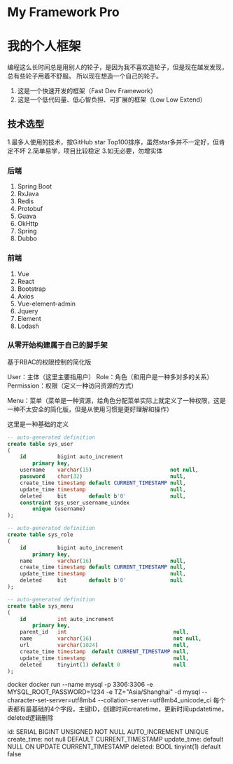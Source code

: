 # My Framework Pro

# 我的个人框架

编程这么长时间总是用别人的轮子，是因为我不喜欢造轮子，但是现在越发发现，总有些轮子用着不舒服。
所以现在想造一个自己的轮子。

1. 这是一个快速开发的框架（Fast Dev Framework）
2. 这是一个低代码量、低心智负担、可扩展的框架（Low Low Extend）

## 技术选型

1.最多人使用的技术，按GitHub star Top100排序，虽然star多并不一定好，但肯定不坏
2.简单易学，项目比较稳定
3.如无必要，勿增实体

### 后端

1. Spring Boot
2. RxJava
3. Redis
4. Protobuf
5. Guava
6. OkHttp
7. Spring
8. Dubbo

### 前端

1. Vue
2. React
3. Bootstrap
4. Axios
5. Vue-element-admin
6. Jquery
7. Element
8. Lodash

### 从零开始构建属于自己的脚手架

基于RBAC的权限控制的简化版

User：主体（这里主要指用户）
Role：角色（和用户是一种多对多的关系）
Permission：权限（定义一种访问资源的方式）

Menu：菜单（菜单是一种资源，给角色分配菜单实际上就定义了一种权限，这是一种不太安全的简化版，但是从使用习惯是更好理解和操作）

这里是一种基础的定义

```sql
-- auto-generated definition
create table sys_user
(
    id          bigint auto_increment
        primary key,
    username    varchar(15)                         not null,
    password    char(32)                            null,
    create_time timestamp default CURRENT_TIMESTAMP null,
    update_time timestamp                           null,
    deleted     bit       default b'0'              null,
    constraint sys_user_username_uindex
        unique (username)
);

-- auto-generated definition
create table sys_role
(
    id          bigint auto_increment
        primary key,
    name        varchar(16)                         null,
    create_time timestamp default CURRENT_TIMESTAMP null,
    update_time timestamp                           null,
    deleted     bit       default b'0'              null
);

-- auto-generated definition
create table sys_menu
(
    id          int auto_increment
        primary key,
    parent_id   int                                  null,
    name        varchar(16)                          not null,
    url         varchar(1024)                        null,
    create_time timestamp  default CURRENT_TIMESTAMP null,
    update_time timestamp                            null,
    deleted     tinyint(1) default 0                 null
);

```

docker
docker run --name mysql -p 3306:3306 -e MYSQL_ROOT_PASSWORD=1234 -e TZ="Asia/Shanghai" -d mysql --character-set-server=utf8mb4 --collation-server=utf8mb4_unicode_ci
每个表都有最基础的4个字段，主键ID，创建时间createtime，更新时间updatetime，deleted逻辑删除

id: SERIAL BIGINT UNSIGNED NOT NULL AUTO_INCREMENT UNIQUE
create_time: not null DEFAULT CURRENT_TIMESTAMP
update_time: default NULL ON UPDATE CURRENT_TIMESTAMP
deleted: BOOL tinyint(1) default false